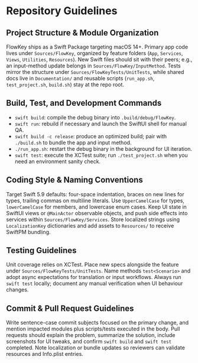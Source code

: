 # Repository Guidelines

## Project Structure & Module Organization
FlowKey ships as a Swift Package targeting macOS 14+. Primary app code lives under `Sources/FlowKey`, organized by feature folders (`App`, `Services`, `Views`, `Utilities`, `Resources`). New Swift files should sit with their peers; e.g., an input-method update belongs in `Sources/FlowKey/InputMethod`. Tests mirror the structure under `Sources/FlowKeyTests/UnitTests`, while shared docs live in `Documentation/` and reusable scripts (`run_app.sh`, `test_project.sh`, `build.sh`) stay at the repo root.

## Build, Test, and Development Commands
- `swift build`: compile the debug binary into `.build/debug/FlowKey`.
- `swift run`: rebuild if necessary and launch the SwiftUI shell for manual QA.
- `swift build -c release`: produce an optimized build; pair with `./build.sh` to bundle the app and input method.
- `./run_app.sh`: restart the debug binary in the background for UI iteration.
- `swift test`: execute the XCTest suite; run `./test_project.sh` when you need an environment sanity check.

## Coding Style & Naming Conventions
Target Swift 5.9 defaults: four-space indentation, braces on new lines for types, trailing commas on multiline literals. Use `UpperCamelCase` for types, `lowerCamelCase` for members, and lowercase enum cases. Keep UI state in SwiftUI views or `@MainActor` observable objects, and push side effects into services within `Sources/FlowKey/Services`. Store localized strings using `LocalizationKey` dictionaries and add assets to `Resources/` to receive SwiftPM bundling.

## Testing Guidelines
Unit coverage relies on XCTest. Place new specs alongside the feature under `Sources/FlowKeyTests/UnitTests`. Name methods `test<Scenario>` and adopt async expectations for translation or input workflows. Always run `swift test` locally; document any manual verification when UI behaviour changes.

## Commit & Pull Request Guidelines
Write sentence-case commit subjects focused on the primary change, and mention impacted modules plus scripts/tests executed in the body. Pull requests should explain the problem, summarize the solution, include screenshots for UI tweaks, and confirm `swift build` and `swift test` completed. Note localization or bundle updates so reviewers can validate resources and Info.plist entries.
